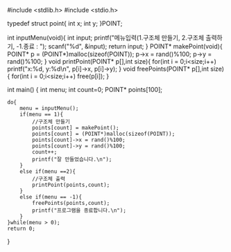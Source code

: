 #include <stdlib.h>
#include <stdio.h>

typedef struct point{
    int x;
    int y;
}POINT;

int inputMenu(void){
    int input;
    printf("메뉴입력(1.구조체 만들기, 2.구조체 출력하기, -1.종료 : ");
    scanf("%d", &input);
    return input;
}
POINT* makePoint(void){
    POINT* p = (POINT*)malloc(sizeof(POINT));
    p->x = rand()%100;
    p->y = rand()%100;
}
void printPoint(POINT* p[],int size){
    for(int i = 0;i<size;i++)
        printf("x:%d, y:%d\n", p[i]->x, p[i]->y);
}
void freePoints(POINT* p[],int size){
    for(int i = 0;i<size;i++)
        free(p[i]);
}

int main()
{
    int menu;
    int count=0;
    POINT* points[100];
    
    do{
        menu = inputMenu();
        if(menu == 1){
            //구조체 만들기
            points[count] = makePoint();
            points[count] = (POINT*)malloc(sizeof(POINT));
            points[count]->x = rand()%100;
            points[count]->y = rand()%100;
            count++;
            printf("잘 만들었습니다.\n");
        }
        else if(menu ==2){
            //구조체 출력
            printPoint(points,count);
        }
        else if(menu == -1){
            freePoints(points,count);
            printf("프로그램을 종료합니다.\n");
        }
    }while(menu > 0);
    return 0;
}
